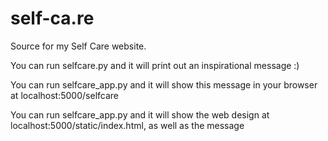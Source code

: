 # self-ca.re
Source for my Self Care website.

You can run selfcare.py and it will print out an inspirational message :)

You can run selfcare_app.py and it will show this message in your browser at 
localhost:5000/selfcare

You can run selfcare_app.py and it will show the web design at 
localhost:5000/static/index.html, as well as the message
